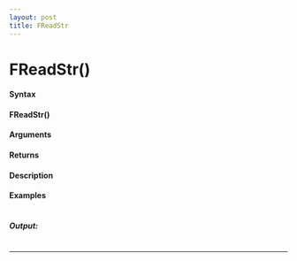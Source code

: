 ```yaml
---
layout: post
title: FReadStr
---
```


# FReadStr()


#### Syntax

#### FReadStr()

#### Arguments

#### Returns

#### Description

#### Examples

```

```

##### Output:

```

```

---